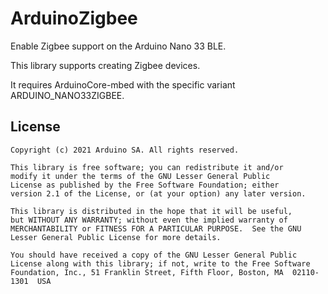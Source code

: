 # ArduinoZigbee

Enable Zigbee support on the Arduino Nano 33 BLE.

This library supports creating Zigbee devices.

It requires ArduinoCore-mbed with the specific variant ARDUINO_NANO33ZIGBEE.

## License

```
Copyright (c) 2021 Arduino SA. All rights reserved.

This library is free software; you can redistribute it and/or
modify it under the terms of the GNU Lesser General Public
License as published by the Free Software Foundation; either
version 2.1 of the License, or (at your option) any later version.

This library is distributed in the hope that it will be useful,
but WITHOUT ANY WARRANTY; without even the implied warranty of
MERCHANTABILITY or FITNESS FOR A PARTICULAR PURPOSE.  See the GNU
Lesser General Public License for more details.

You should have received a copy of the GNU Lesser General Public
License along with this library; if not, write to the Free Software
Foundation, Inc., 51 Franklin Street, Fifth Floor, Boston, MA  02110-1301  USA
```
